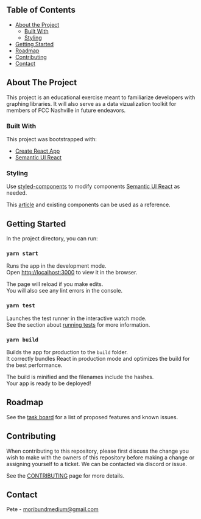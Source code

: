 ## Table of Contents

- [About the Project](#about-the-project)
  - [Built With](#built-with)
  - [Styling](#styling)
- [Getting Started](#getting-started)
- [Roadmap](#roadmap)
- [Contributing](#contributing)
- [Contact](#contact)

## About The Project

This project is an educational exercise meant to familiarize developers with
graphing libraries. It will also serve as a data vizualization toolkit for
members of FCC Nashville in future endeavors.

### Built With

This project was bootstrapped with:

- [Create React App](https://github.com/facebook/create-react-app)
- [Semantic UI React](https://react.semantic-ui.com)

### Styling

Use [styled-components](https://styled-components.com/) to modify components [Semantic UI React](https://react.semantic-ui.com) as needed.

This [article](https://medium.com/serverlessguru/customizing-the-semantic-ui-react-library-with-styled-components-41cdab34be29) and existing components can be used as a reference.

## Getting Started

In the project directory, you can run:

### `yarn start`

Runs the app in the development mode.<br />
Open [http://localhost:3000](http://localhost:3000) to view it in the browser.

The page will reload if you make edits.<br />
You will also see any lint errors in the console.

### `yarn test`

Launches the test runner in the interactive watch mode.<br />
See the section about [running tests](https://facebook.github.io/create-react-app/docs/running-tests) for more information.

### `yarn build`

Builds the app for production to the `build` folder.<br />
It correctly bundles React in production mode and optimizes the build for the best performance.

The build is minified and the filenames include the hashes.<br />
Your app is ready to be deployed!

## Roadmap

See the [task board](https://github.com/nashvillefcc/data-viz/projects/1) for a list of proposed features and known issues.

## Contributing

When contributing to this repository, please first discuss the change you wish to make with the
owners of this repository before making a change or assigning yourself to a ticket. We can be
contacted via discord or issue.

See the [CONTRIBUTING](https://github.com/nashvillefcc/data-viz/blob/master/CONTRIBUTING.md) page for more details.

## Contact

Pete - moribundmedium@gmail.com
